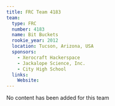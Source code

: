 ```yaml
---
title: FRC Team 4183
team:
  type: FRC
  number: 4183
  name: Bit Buckets
  rookie_year: 2012
  location: Tucson, Arizona, USA
  sponsors:
    - Xerocraft Hackerspace
    - Jackalope Science, Inc.
    - City High School
  links:
    Website: 
---
```

No content has been added for this team